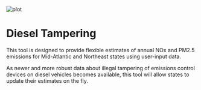 ![plot](https://github.com/geojenn/Diesel-Tampering/Diesel-tampering-tool/www/MARAMA_logo_small2.png?raw=true)

# Diesel Tampering
 
This tool is designed to provide flexible estimates of annual NOx and PM2.5 emissions for Mid-Atlantic and Northeast states using user-input data. 

As newer and more robust data about illegal tampering of emissions control devices on diesel vehicles becomes available, this tool will allow states to update their estimates on the fly.


